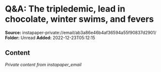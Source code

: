 # Q&A: The tripledemic, lead in chocolate, winter swims, and fevers

**Source:** instapaper-private://email/ab3a86e46b4af36594a55f90837d2901/
**Folder:** Unread
**Added:** 2022-12-23T05:12:15




## Content
*Private content from instapaper_email*

